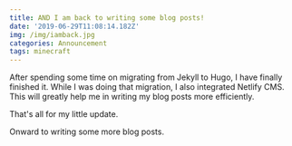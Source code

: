 ```yaml
---
title: AND I am back to writing some blog posts!
date: '2019-06-29T11:08:14.182Z'
img: /img/iamback.jpg
categories: Announcement
tags: minecraft
---
```

After spending some time on migrating from Jekyll to Hugo, I have finally finished it. While I was doing that migration, I also integrated Netlify CMS. This will greatly help me in writing my blog posts more efficiently.

That's all for my little update.

Onward to writing some more blog posts.
